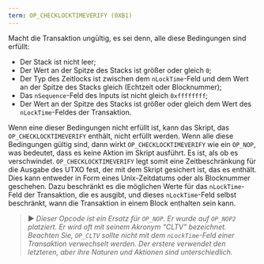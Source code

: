 ```yaml
---
term: OP_CHECKLOCKTIMEVERIFY (0XB1)
---
```


Macht die Transaktion ungültig, es sei denn, alle diese Bedingungen sind erfüllt:
* Der Stack ist nicht leer;
* Der Wert an der Spitze des Stacks ist größer oder gleich `0`;
* Der Typ des Zeitlocks ist zwischen dem `nLockTime`-Feld und dem Wert an der Spitze des Stacks gleich (Echtzeit oder Blocknummer);
* Das `nSequence`-Feld des Inputs ist nicht gleich `0xffffffff`;
* Der Wert an der Spitze des Stacks ist größer oder gleich dem Wert des `nLockTime`-Feldes der Transaktion.

Wenn eine dieser Bedingungen nicht erfüllt ist, kann das Skript, das `OP_CHECKLOCKTIMEVERIFY` enthält, nicht erfüllt werden. Wenn alle diese Bedingungen gültig sind, dann wirkt `OP_CHECKLOCKTIMEVERIFY` wie ein `OP_NOP`, was bedeutet, dass es keine Aktion im Skript ausführt. Es ist, als ob es verschwindet. `OP_CHECKLOCKTIMEVERIFY` legt somit eine Zeitbeschränkung für die Ausgabe des UTXO fest, der mit dem Skript gesichert ist, das es enthält. Dies kann entweder in Form eines Unix-Zeitdatums oder als Blocknummer geschehen. Dazu beschränkt es die möglichen Werte für das `nLockTime`-Feld der Transaktion, die es ausgibt, und dieses `nLockTime`-Feld selbst beschränkt, wann die Transaktion in einem Block enthalten sein kann.

> ► *Dieser Opcode ist ein Ersatz für `OP_NOP`. Er wurde auf `OP_NOP2` platziert. Er wird oft mit seinem Akronym "CLTV" bezeichnet. Beachten Sie, `OP_CLTV` sollte nicht mit dem `nLockTime`-Feld einer Transaktion verwechselt werden. Der erstere verwendet den letzteren, aber ihre Naturen und Aktionen sind unterschiedlich.*